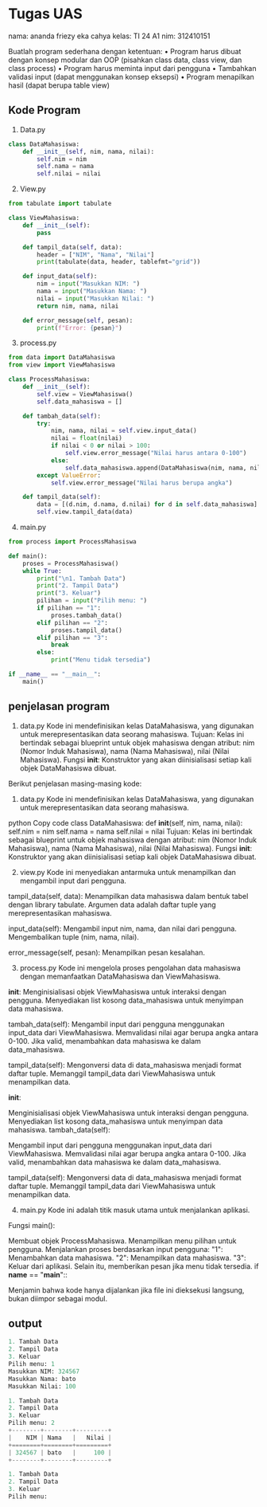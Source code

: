 # Tugas UAS
nama: ananda friezy eka cahya
kelas: TI 24 A1
nim: 312410151




Buatlah program sederhana dengan ketentuan:
• Program harus dibuat dengan konsep modular dan OOP (pisahkan
class data, class view, dan class process)
• Program harus meminta input dari pengguna
• Tambahkan validasi input (dapat menggunakan konsep eksepsi)
• Program menapilkan hasil (dapat berupa table view)

## Kode Program 
1. Data.py
``` python
class DataMahasiswa:
    def __init__(self, nim, nama, nilai):
        self.nim = nim
        self.nama = nama
        self.nilai = nilai
```
2. View.py
``` python
from tabulate import tabulate

class ViewMahasiswa:
    def __init__(self):
        pass

    def tampil_data(self, data):
        header = ["NIM", "Nama", "Nilai"]
        print(tabulate(data, header, tablefmt="grid"))

    def input_data(self):
        nim = input("Masukkan NIM: ")
        nama = input("Masukkan Nama: ")
        nilai = input("Masukkan Nilai: ")
        return nim, nama, nilai

    def error_message(self, pesan):
        print(f"Error: {pesan}")
```
3. process.py
``` python
from data import DataMahasiswa
from view import ViewMahasiswa

class ProcessMahasiswa:
    def __init__(self):
        self.view = ViewMahasiswa()
        self.data_mahasiswa = []

    def tambah_data(self):
        try:
            nim, nama, nilai = self.view.input_data()
            nilai = float(nilai)
            if nilai < 0 or nilai > 100:
                self.view.error_message("Nilai harus antara 0-100")
            else:
                self.data_mahasiswa.append(DataMahasiswa(nim, nama, nilai))
        except ValueError:
            self.view.error_message("Nilai harus berupa angka")

    def tampil_data(self):
        data = [(d.nim, d.nama, d.nilai) for d in self.data_mahasiswa]
        self.view.tampil_data(data)
```
4. main.py
``` python
from process import ProcessMahasiswa

def main():
    proses = ProcessMahasiswa()
    while True:
        print("\n1. Tambah Data")
        print("2. Tampil Data")
        print("3. Keluar")
        pilihan = input("Pilih menu: ")
        if pilihan == "1":
            proses.tambah_data()
        elif pilihan == "2":
            proses.tampil_data()
        elif pilihan == "3":
            break
        else:
            print("Menu tidak tersedia")

if __name__ == "__main__":
    main()
```
## penjelasan program

1. data.py
Kode ini mendefinisikan kelas DataMahasiswa, yang digunakan untuk merepresentasikan data seorang mahasiswa.
Tujuan: Kelas ini bertindak sebagai blueprint untuk objek mahasiswa dengan atribut:
nim (Nomor Induk Mahasiswa),
nama (Nama Mahasiswa),
nilai (Nilai Mahasiswa).
Fungsi __init__: Konstruktor yang akan diinisialisasi setiap kali objek DataMahasiswa dibuat.


Berikut penjelasan masing-masing kode:

1. data.py
Kode ini mendefinisikan kelas DataMahasiswa, yang digunakan untuk merepresentasikan data seorang mahasiswa.

python
Copy code
class DataMahasiswa:
    def __init__(self, nim, nama, nilai):
        self.nim = nim
        self.nama = nama
        self.nilai = nilai
Tujuan: Kelas ini bertindak sebagai blueprint untuk objek mahasiswa dengan atribut:
nim (Nomor Induk Mahasiswa),
nama (Nama Mahasiswa),
nilai (Nilai Mahasiswa).
Fungsi __init__: Konstruktor yang akan diinisialisasi setiap kali objek DataMahasiswa dibuat.

2. view.py
Kode ini menyediakan antarmuka untuk menampilkan dan mengambil input dari pengguna.

tampil_data(self, data):
Menampilkan data mahasiswa dalam bentuk tabel dengan library tabulate.
Argumen data adalah daftar tuple yang merepresentasikan mahasiswa.

input_data(self):
Mengambil input nim, nama, dan nilai dari pengguna.
Mengembalikan tuple (nim, nama, nilai).

error_message(self, pesan):
Menampilkan pesan kesalahan.

3. process.py
Kode ini mengelola proses pengolahan data mahasiswa dengan memanfaatkan DataMahasiswa dan ViewMahasiswa.

__init__:
Menginisialisasi objek ViewMahasiswa untuk interaksi dengan pengguna.
Menyediakan list kosong data_mahasiswa untuk menyimpan data mahasiswa.

tambah_data(self):
Mengambil input dari pengguna menggunakan input_data dari ViewMahasiswa.
Memvalidasi nilai agar berupa angka antara 0-100.
Jika valid, menambahkan data mahasiswa ke dalam data_mahasiswa.

tampil_data(self):
Mengonversi data di data_mahasiswa menjadi format daftar tuple.
Memanggil tampil_data dari ViewMahasiswa untuk menampilkan data.

__init__:

Menginisialisasi objek ViewMahasiswa untuk interaksi dengan pengguna.
Menyediakan list kosong data_mahasiswa untuk menyimpan data mahasiswa.
tambah_data(self):

Mengambil input dari pengguna menggunakan input_data dari ViewMahasiswa.
Memvalidasi nilai agar berupa angka antara 0-100.
Jika valid, menambahkan data mahasiswa ke dalam data_mahasiswa.

tampil_data(self):
Mengonversi data di data_mahasiswa menjadi format daftar tuple.
Memanggil tampil_data dari ViewMahasiswa untuk menampilkan data.

4. main.py
Kode ini adalah titik masuk utama untuk menjalankan aplikasi.

Fungsi main():

Membuat objek ProcessMahasiswa.
Menampilkan menu pilihan untuk pengguna.
Menjalankan proses berdasarkan input pengguna:
"1": Menambahkan data mahasiswa.
"2": Menampilkan data mahasiswa.
"3": Keluar dari aplikasi.
Selain itu, memberikan pesan jika menu tidak tersedia.
if __name__ == "__main__"::

Menjamin bahwa kode hanya dijalankan jika file ini dieksekusi langsung, bukan diimpor sebagai modul.

## output
``` python
1. Tambah Data
2. Tampil Data
3. Keluar
Pilih menu: 1
Masukkan NIM: 324567
Masukkan Nama: bato
Masukkan Nilai: 100

1. Tambah Data
2. Tampil Data
3. Keluar
Pilih menu: 2
+--------+--------+---------+
|    NIM | Nama   |   Nilai |
+========+========+=========+
| 324567 | bato   |     100 |
+--------+--------+---------+

1. Tambah Data
2. Tampil Data
3. Keluar
Pilih menu:
```


